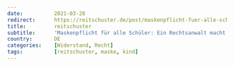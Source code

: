 ```yaml
---
date:          2021-03-28
redirect:      https://reitschuster.de/post/maskenpflicht-fuer-alle-schueler-ein-rechtsanwalt-macht-mobil/
title:         reitschuster
subtitle:      'Maskenpflicht für alle Schüler: Ein Rechtsanwalt macht mobil'
country:       DE
categories:    [Widerstand, Recht]
tags:          [reitschuster, maske, kind]
---
```

